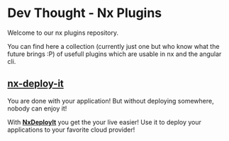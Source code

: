 # Dev Thought - Nx Plugins

Welcome to our nx plugins repository.

You can find here a collection (currently just one but who know what the future brings :P) of usefull plugins which are usable in nx and the angular cli.

## [nx-deploy-it](libs/nx-deploy-it)

You are done with your application! But without deploying somewhere, nobody can enjoy it!

With **[NxDeployIt](libs/nx-deploy-it)** you get the your live easier! Use it to deploy your applications to your favorite cloud provider!
